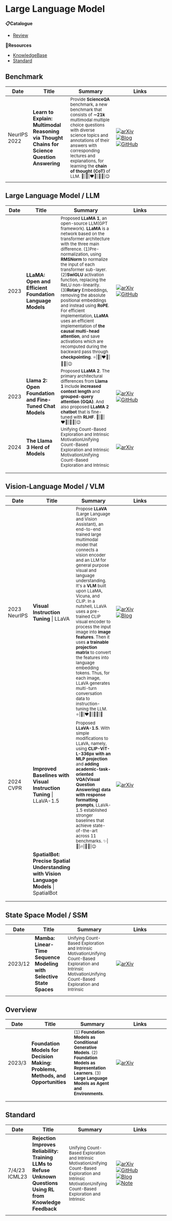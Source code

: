 # Large Language Model


**📋Catalogue**
* [Review](#review)

**🔬Resources**
* [KnowledgeBase](./llm_knowledge_base.md)
* [Standard](#standard)


## Benchmark

| Date            | Title                                                                                        | Summary                                                                                                                                                                                                                                                                                                            | Links                                                                                                                                                                                                                                                                                                                                                                                                                              |
| --------------- | -------------------------------------------------------------------------------------------- | ------------------------------------------------------------------------------------------------------------------------------------------------------------------------------------------------------------------------------------------------------------------------------------------------------------------ | ---------------------------------------------------------------------------------------------------------------------------------------------------------------------------------------------------------------------------------------------------------------------------------------------------------------------------------------------------------------------------------------------------------------------------------- |
| NeurIPS<br>2022 | **Learn to Explain: Multimodal Reasoning via Thought Chains for Science Question Answering** | <sub>Provide **ScienceQA** benchmark, a new benchmark that consists of **∼21k** multimodal multiple choice questions with diverse science topics and annotations of their answers with corresponding lectures and explanations, for learning the **chain of thought (CoT)** of LLM. 💫\|🌷\|❤️‍🔥\|👍🏻\|😉 </sub> | <div style='width:150px;'>[![arXiv](https://img.shields.io/badge/arXiv-Paper-%23D2691E?logo=arxiv)](https://arxiv.org/abs/2209.09513)</div><div style='width:150px;'>[![Blog](https://img.shields.io/badge/Blog-Website-yellow?logo=rss)](https://scienceqa.github.io/)</div><div style='width:150px;'>[![GitHub](https://img.shields.io/badge/GitHub-View-brightgreen?logo=github)](https://github.com/lupantech/ScienceQA)</div> |
|                 |                                                                                              |                                                                                                                                                                                                                                                                                                                    |                                                                                                                                                                                                                                                                                                                                                                                                                                    |

## Large Language Model / LLM
| Date | Title                                                    | Summary                                                                                                                                                                                                                                                                                                                                                                                                                                                                                                                                                                                                                                                                     | Links                                                                                                                                                                                                                                                                                         |
| ---- | -------------------------------------------------------- | --------------------------------------------------------------------------------------------------------------------------------------------------------------------------------------------------------------------------------------------------------------------------------------------------------------------------------------------------------------------------------------------------------------------------------------------------------------------------------------------------------------------------------------------------------------------------------------------------------------------------------------------------------------------------- | --------------------------------------------------------------------------------------------------------------------------------------------------------------------------------------------------------------------------------------------------------------------------------------------- |
| 2023 | **LLaMA: Open and Efficient Foundation Language Models** | <sub>Proposed **LLaMA 1**, an open-source LLM(GPT framework). **LLaMA** is a network based on the transformer architecture with the three main difference. (1)Pre-normalization, using **RMSNorm** to normalize the input of each transformer sub-layer. (2)**SwiGLU** activation function, replacing the ReLU non-linearity. (3)**Rotary** Embeddings, removing the absolute positional embeddings and instead using **RoPE**. For efficient implementation, **LLaMA** uses an efficient implementation of **the causal multi-head attention**, and save activations which are recomputed during the backward pass through **checkpointing**. ⭐\|🌸\|❤️‍🔥\|👍🏻\|😉</sub> | <div style='width:150px;'>[![arXiv](https://img.shields.io/badge/arXiv-Paper-%23D2691E?logo=arxiv)](https://arxiv.org/abs/2302.13971)</div><div style='width:150px;'>[![GitHub](https://img.shields.io/badge/GitHub-View-brightgreen?logo=github)](https://github.com/meta-llama/llama)</div> |
| 2023 | **Llama 2: Open Foundation and Fine-Tuned Chat Models**  | <sub>Proposed **LLaMA 2**. The primary architectural differences from **Llama 1** include **increased context length** and **grouped-query attention (GQA)**. And also proposed **LLaMA 2 chatbot** that is fine-tuned with **RLHF**. 💫\|🌸\|❤️‍🔥\|👍🏽\|😉</sub>                                                                                                                                                                                                                                                                                                                                                                                                         | <div style='width:150px;'>[![arXiv](https://img.shields.io/badge/arXiv-Paper-%23D2691E?logo=arxiv)](https://arxiv.org/abs/2307.09288)</div><div style='width:150px;'>[![GitHub](https://img.shields.io/badge/GitHub-View-brightgreen?logo=github)](https://github.com/meta-llama/llama)</div> |
| 2024 | **The Llama 3 Herd of Models**                           | <sub>Unifying Count-Based Exploration and Intrinsic MotivationUnifying Count-Based Exploration and Intrinsic MotivationUnifying Count-Based Exploration and Intrinsic</sub>                                                                                                                                                                                                                                                                                                                                                                                                                                                                                                 | <div style='width:150px;'>[![arXiv](https://img.shields.io/badge/arXiv-Paper-%23D2691E?logo=arxiv)](https://arxiv.org/abs/2302.13971)</div>                                                                                                                                                   |
|      |                                                          |                                                                                                                                                                                                                                                                                                                                                                                                                                                                                                                                                                                                                                                                             |                                                                                                                                                                                                                                                                                               |
|      |                                                          |                                                                                                                                                                                                                                                                                                                                                                                                                                                                                                                                                                                                                                                                             |                                                                                                                                                                                                                                                                                               |


## Vision-Language Model / VLM

| Date            | Title                                                                                   | Summary                                                                                                                                                                                                                                                                                                                                                                                                                                                                                                                                                                                                               | Links                                                                                                                                                                                                                                                                        |
| --------------- | --------------------------------------------------------------------------------------- | --------------------------------------------------------------------------------------------------------------------------------------------------------------------------------------------------------------------------------------------------------------------------------------------------------------------------------------------------------------------------------------------------------------------------------------------------------------------------------------------------------------------------------------------------------------------------------------------------------------------- | ---------------------------------------------------------------------------------------------------------------------------------------------------------------------------------------------------------------------------------------------------------------------------- |
| 2023<br>NeurIPS | **Visual Instruction Tuning** \| LLaVA                                                  | <sub>Propose **LLaVA** (Large Language and Vision Assistant), an end-to-end trained large multimodal model that connects a vision encoder and an LLM for general purpose visual and language understanding. It's a **VLM** built upon LLaMA, Vicuna, and CLIP. In a nutshell, LLaVA uses a pre-trained CLIP visual encoder to process the input image into **image features**. Then it uses **a trainable projection matrix**  to convert the features into language embedding tokens. Thus, for each image, LLaVA generates multi-turn conversation data to instruction-tuning the LLM. ⭐\|🌸\|❤️‍🔥\|👍🏻\|🤨</sub> | <div style='width:150px;'>[![arXiv](https://img.shields.io/badge/arXiv-Paper-%23D2691E?logo=arxiv)](https://arxiv.org/abs/2304.08485)</div><div style='width:150px;'>[![Blog](https://img.shields.io/badge/Blog-Website-yellow?logo=rss)](https://llava-vl.github.io/)</div> |
| 2024<br>CVPR    | **Improved Baselines with Visual Instruction Tuning** \| LLaVA-1.5                      | <sub>Proposed **LLaVA-1.5**. With simple modifications to LLaVA, namely, using **CLIP-ViT-L-336px with an MLP projection** and **adding academic-task-oriented VQA(Visual Question Answering) data with response formatting prompts**, LLaVA-1.5 established stronger baselines that achieve state-of-the-art across 11 benchmarks. ✨\|💐\|🔥\|👍🏿\|😉</sub>                                                                                                                                                                                                                                                         | <div style='width:150px;'>[![arXiv](https://img.shields.io/badge/arXiv-Paper-%23D2691E?logo=arxiv)](https://arxiv.org/abs/2310.03744)</div>                                                                                                                                  |
|                 | **SpatialBot: Precise Spatial Understanding with Vision Language Models** \| SpatialBot |                                                                                                                                                                                                                                                                                                                                                                                                                                                                                                                                                                                                                       |                                                                                                                                                                                                                                                                              |
|                 |                                                                                         |                                                                                                                                                                                                                                                                                                                                                                                                                                                                                                                                                                                                                       |                                                                                                                                                                                                                                                                              |
|                 |                                                                                         |                                                                                                                                                                                                                                                                                                                                                                                                                                                                                                                                                                                                                       |                                                                                                                                                                                                                                                                              |


## State Space Model / SSM

| Date    | Title                                                                | Summary                                                                                                                                                                     | Links                                                                                                                                       |
| ------- | -------------------------------------------------------------------- | --------------------------------------------------------------------------------------------------------------------------------------------------------------------------- | ------------------------------------------------------------------------------------------------------------------------------------------- |
| 2023/12 | **Mamba: Linear-Time Sequence Modeling with Selective State Spaces** | <sub>Unifying Count-Based Exploration and Intrinsic MotivationUnifying Count-Based Exploration and Intrinsic MotivationUnifying Count-Based Exploration and Intrinsic</sub> | <div style='width:150px;'>[![arXiv](https://img.shields.io/badge/arXiv-Paper-%23D2691E?logo=arxiv)](https://arxiv.org/abs/2312.00752)</div> |
|         |                                                                      |                                                                                                                                                                             |                                                                                                                                             |


## Overview

| Date   | Title                                                                           | Summary                                                                                                                                                                                | Links                                                                                                                                       |
| ------ | ------------------------------------------------------------------------------- | -------------------------------------------------------------------------------------------------------------------------------------------------------------------------------------- | ------------------------------------------------------------------------------------------------------------------------------------------- |
| 2023/3 | **Foundation Models for Decision Making: Problems, Methods, and Opportunities** | <sub>(1) **Foundation Models as Conditional Generative Models**. (2) **Foundation Models as Representation Learners**. (3) **Large Language Models as Agent and Environments**. </sub> | <div style='width:150px;'>[![arXiv](https://img.shields.io/badge/arXiv-Paper-%23D2691E?logo=arxiv)](https://arxiv.org/abs/2303.04129)</div> |
|        |                                                                                 |                                                                                                                                                                                        |                                                                                                                                             |
|        |                                                                                 |                                                                                                                                                                                        |                                                                                                                                             |



## Standard

| Date             | Title                                                                                                          | Summary                                                                                                                                                                     | Links                                                                                                                                                                                                                                                                                                                                                                                                                                                                                                                                                                                                                       |
| ---------------- | -------------------------------------------------------------------------------------------------------------- | --------------------------------------------------------------------------------------------------------------------------------------------------------------------------- | --------------------------------------------------------------------------------------------------------------------------------------------------------------------------------------------------------------------------------------------------------------------------------------------------------------------------------------------------------------------------------------------------------------------------------------------------------------------------------------------------------------------------------------------------------------------------------------------------------------------------- |
| 7/4/23<br>ICML23 | **Rejection Improves Reliability: Training LLMs to Refuse Unknown Questions Using RL from Knowledge Feedback** | <sub>Unifying Count-Based Exploration and Intrinsic MotivationUnifying Count-Based Exploration and Intrinsic MotivationUnifying Count-Based Exploration and Intrinsic</sub> | <div style='width:150px;'>[![arXiv](https://img.shields.io/badge/arXiv-Paper-%23D2691E?logo=arxiv)](https://cdn.openai.com/papers/weak-to-strong-generalization.pdf)</div><div style='width:150px;'>[![GitHub](https://img.shields.io/badge/GitHub-View-brightgreen?logo=github)](https://github.com/openai/weak-to-strong)</div><div style='width:150px;'>[![Blog](https://img.shields.io/badge/Blog-Posts-yellow?logo=rss)](https://mp.weixin.qq.com/s/f6YW-CxnLhnfMWTLg4M4Cw)</div><div style='width:150px;'>[![Note](https://img.shields.io/badge/Note-Read-blue?logo=dependabot)](summary/2024-03/2403.18349.md)</div> |
|                  |                                                                                                                |                                                                                                                                                                             |                                                                                                                                                                                                                                                                                                                                                                                                                                                                                                                                                                                                                             |
